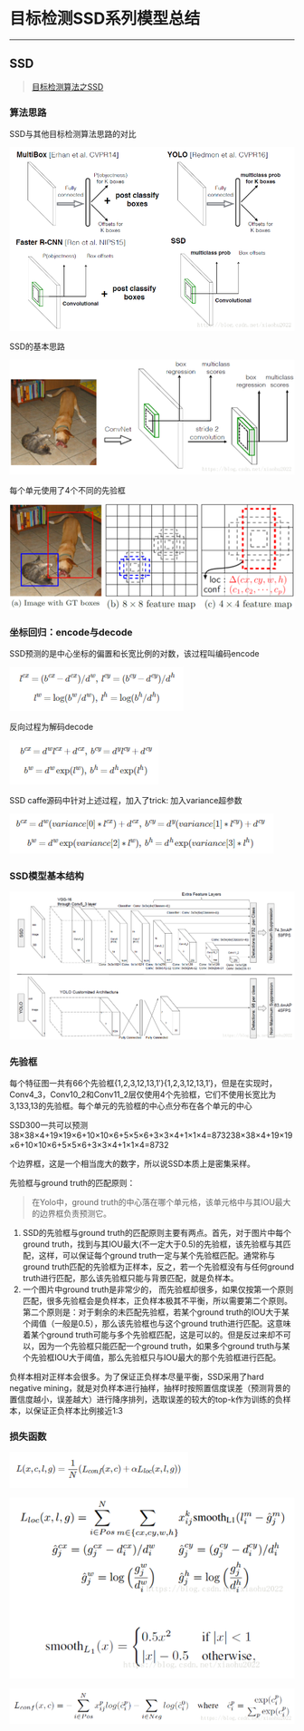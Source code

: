 # 目标检测SSD系列模型总结

---





## SSD 

> [目标检测算法之SSD](<https://blog.csdn.net/xiaohu2022/article/details/79833786>)

### 算法思路

SSD与其他目标检测算法思路的对比

![è¿éåå¾çæè¿°](assets/20180406150126414.png)



SSD的基本思路

![è¿éåå¾çæè¿°](assets/20180406150216329.png)

每个单元使用了4个不同的先验框

![è¿éåå¾çæè¿°](assets/2018040615033622.png)

### 坐标回归：encode与decode

SSD预测的是中心坐标的偏置和长宽比例的对数，该过程叫编码encode

![1561541118457](assets/1561541118457.png)

反向过程为解码decode

![1561541181698](assets/1561541181698.png)

SSD caffe源码中针对上述过程，加入了trick:  加入variance超参数

![1561541523543](assets/1561541523543.png)



### SSD模型基本结构

![è¿éåå¾çæè¿°](assets/20180406150519825.png)



### 先验框

每个特征图一共有66个先验框{1,2,3,12,13,1′}{1,2,3,12,13,1′}，但是在实现时，Conv4_3，Conv10_2和Conv11_2层仅使用4个先验框，它们不使用长宽比为3,133,13的先验框。每个单元的先验框的中心点分布在各个单元的中心





SSD300一共可以预测38×38×4+19×19×6+10×10×6+5×5×6+3×3×4+1×1×4=873238×38×4+19×19×6+10×10×6+5×5×6+3×3×4+1×1×4=8732

个边界框，这是一个相当庞大的数字，所以说SSD本质上是密集采样。



先验框与ground truth的匹配原则：

> 在Yolo中，ground truth的中心落在哪个单元格，该单元格中与其IOU最大的边界框负责预测它。

1. SSD的先验框与ground truth的匹配原则主要有两点。首先，对于图片中每个ground truth，找到与其IOU最大(不一定大于0.5)的先验框，该先验框与其匹配，这样，可以保证每个ground truth一定与某个先验框匹配。通常称与ground truth匹配的先验框为正样本，反之，若一个先验框没有与任何ground truth进行匹配，那么该先验框只能与背景匹配，就是负样本。
2. 一个图片中ground truth是非常少的， 而先验框却很多，如果仅按第一个原则匹配，很多先验框会是负样本，正负样本极其不平衡，所以需要第二个原则。第二个原则是：对于剩余的未匹配先验框，若某个ground truth的IOU大于某个阈值（一般是0.5），那么该先验框也与这个ground truth进行匹配。这意味着某个ground truth可能与多个先验框匹配，这是可以的。但是反过来却不可以，因为一个先验框只能匹配一个ground truth，如果多个ground truth与某个先验框IOU大于阈值，那么先验框只与IOU最大的那个先验框进行匹配。



负样本相对正样本会很多。为了保证正负样本尽量平衡，SSD采用了hard negative mining，就是对负样本进行抽样，抽样时按照置信度误差（预测背景的置信度越小，误差越大）进行降序排列，选取误差的较大的top-k作为训练的负样本，以保证正负样本比例接近1:3

### 损失函数

![1561553868667](assets/1561553868667.png)

![1561554128909](assets/1561554128909.png)

![è¿éåå¾çæè¿°](assets/2018040615100925.png)